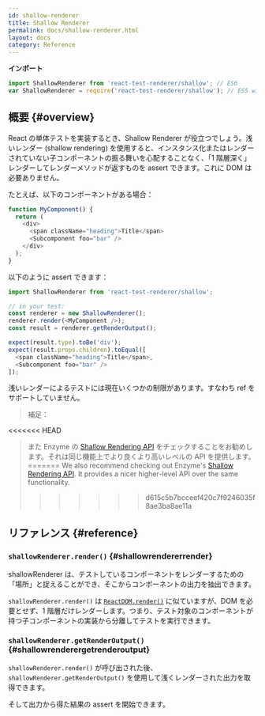 ```yaml
---
id: shallow-renderer
title: Shallow Renderer
permalink: docs/shallow-renderer.html
layout: docs
category: Reference
---
```


**インポート**

```javascript
import ShallowRenderer from 'react-test-renderer/shallow'; // ES6
var ShallowRenderer = require('react-test-renderer/shallow'); // ES5 with npm
```

## 概要 {#overview}

React の単体テストを実装するとき、Shallow Renderer が役立つでしょう。浅いレンダー (shallow rendering) を使用すると、インスタンス化またはレンダーされていない子コンポーネントの振る舞いを心配することなく、「1 階層深く」レンダーしてレンダーメソッドが返すものを assert できます。これに DOM は必要ありません。

たとえば、以下のコンポーネントがある場合：

```javascript
function MyComponent() {
  return (
    <div>
      <span className="heading">Title</span>
      <Subcomponent foo="bar" />
    </div>
  );
}
```

以下のように assert できます：

```javascript
import ShallowRenderer from 'react-test-renderer/shallow';

// in your test:
const renderer = new ShallowRenderer();
renderer.render(<MyComponent />);
const result = renderer.getRenderOutput();

expect(result.type).toBe('div');
expect(result.props.children).toEqual([
  <span className="heading">Title</span>,
  <Subcomponent foo="bar" />
]);
```

浅いレンダーによるテストには現在いくつかの制限があります。すなわち ref をサポートしていません。

> 補足：
>
<<<<<<< HEAD
> また Enzyme の [Shallow Rendering API](http://airbnb.io/enzyme/docs/api/shallow.html) をチェックすることをお勧めします。それは同じ機能上でより良くより高いレベルの API を提供します。
=======
> We also recommend checking out Enzyme's [Shallow Rendering API](https://airbnb.io/enzyme/docs/api/shallow.html). It provides a nicer higher-level API over the same functionality.
>>>>>>> d615c5b7bcceef420c7f9246035f8ae3ba8ae11a

## リファレンス {#reference}

### `shallowRenderer.render()` {#shallowrendererrender}

shallowRenderer は、テストしているコンポーネントをレンダーするための「場所」と捉えることができ、そこからコンポーネントの出力を抽出できます。

`shallowRenderer.render()` は [`ReactDOM.render()`](/docs/react-dom.html#render) に似ていますが、DOM を必要とせず、1 階層だけレンダーします。つまり、テスト対象のコンポーネントが持つ子コンポーネントの実装から分離してテストを実行できます。

### `shallowRenderer.getRenderOutput()` {#shallowrenderergetrenderoutput}

`shallowRenderer.render()` が呼び出された後、`shallowRenderer.getRenderOutput()` を使用して浅くレンダーされた出力を取得できます。

そして出力から得た結果の assert を開始できます。
